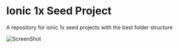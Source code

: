 # Ionic 1x Seed Project
A repository for ionic 1x seed projects with the best folder structure


![ScreenShot](https://raw.githubusercontent.com/iamntg/ionic_1x_seed/master/src/assets/images/bg.jpg)
